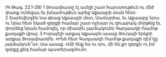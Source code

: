 (Գ Թագ. 22.1-28)
1 Յոսափատը էլ աւելի շատ հարստութիւն ու մեծ փառք ունեցաւ եւ խնամութիւն արեց Աքաաբի տան հետ: 2 Տարեվերջին նա գնաց Աքաաբի մօտ, Սամարիա, եւ Աքաաբը նրա ու նրա հետ եկած զօրքի համար շատ ոչխար ու զուարակ մորթեց եւ փորձեց նրան համոզել, որ միասին յարձակուեն Գաղաադի Ռամոթ քաղաքի վրայ: 3 Իսրայէլի արքայ Աքաաբն ասաց Յուդայի երկրի արքայ Յոսափատին. «Ինձ հետ Գաղաադի Ռամոթ քաղաքի դէմ կը յարձակուե՞ս»: Սա ասաց. «Մի ենք ես ու դու, մի են քո զօրքն ու իմ զօրքը քեզ համար պատերազմում»:

